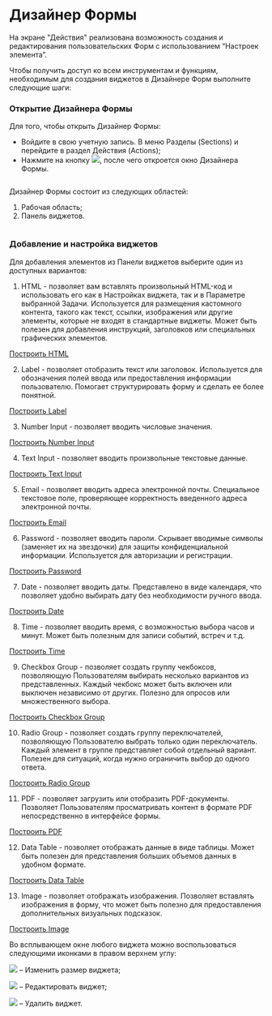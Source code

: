 # Дизайнер Формы

На экране "Действия" реализована возможность создания и редактирования пользовательских Форм с использованием “Настроек элемента”.

Чтобы получить доступ ко всем инструментам и функциям, необходимым для создания виджетов в Дизайнере Форм выполните следующие шаги:

### Открытие Дизайнера Формы

Для того, чтобы открыть Дизайнер Формы:

* Войдите в свою учетную запись. В меню Разделы (Sections) и перейдите в раздел Действия (Actions);
* Нажмите на кнопку ![](https://lh7-rt.googleusercontent.com/docsz/AD_4nXffzxgUbjTB6DLwTEgmhd8BK1IIrsyf6gpOyEPaf4qp_f8dkYRYQ3tssvrXLo5ZAaR1G1piop9Qg0u2wqjooEE9N_sk11ByOdGO_1OZ4bv8eTC5PXlcJkhPwKHpgdp_2II9WX_6Wg?key=3IS78161Ab9AMgk-y3rafprs), после чего откроется окно Дизайнера Формы.

<figure><img src="https://lh7-rt.googleusercontent.com/docsz/AD_4nXeRC73_Ml_BnDm8LPlln6rbJAIdauCLIibEQRCGiz-9FUXw6bW2CIvNHP7Yu47coyfJuLa8j27dtN4kH_kfvqqOkMAb0bAhFs0C9f4kxkC5oQ6FocoVs50kBlY8bBtBiY0UpYwT?key=3IS78161Ab9AMgk-y3rafprs" alt=""><figcaption></figcaption></figure>

Дизайнер Формы состоит из следующих областей:

1. Рабочая область;
2. Панель виджетов.

<figure><img src="https://lh7-rt.googleusercontent.com/docsz/AD_4nXdPhLx34WekHnnjSDdewylx4d7RrNJbd4okAnZtlnc0FY5KKP45V5D7fQ-6eUoF8vk1-zjq36sC-C5-IjhHJo7Mxn9VeDwM-78gYPFUnNt_VmeXGvYi76kgXtqD8EingGVVj8Cxag?key=3IS78161Ab9AMgk-y3rafprs" alt=""><figcaption></figcaption></figure>

### Добавление и настройка виджетов

Для добавления элементов из Панели виджетов выберите один из доступных вариантов:

1. HTML - позволяет вам вставлять произвольный HTML-код  и использовать его как в Настройках виджета, так и в Параметре выбранной Задачи. Используется для размещения кастомного контента, такого как текст, ссылки, изображения или другие элементы, которые не входят в стандартные виджеты. Может быть полезен для добавления инструкций, заголовков или специальных графических элементов.

[Построить HTML](html.md)

2. Label - позволяет отобразить текст или заголовок. Используется для обозначения полей ввода или предоставления информации пользователю. Помогает структурировать форму и сделать ее более понятной.

[Построить Label](label.md)

3. Number Input - позволяет вводить числовые значения.

[Построить Number Input](number-input.md)

4. Text Input - позволяет вводить произвольные текстовые данные.&#x20;

[Построить Text Input](text-input.md)

5. Email - позволяет вводить адреса электронной почты. Специальное текстовое поле, проверяющее корректность введенного адреса электронной почты.&#x20;

[Построить Email](email.md)

6. Password - позволяет вводить пароли. Скрывает вводимые символы (заменяет их на звездочки) для защиты конфиденциальной информации. Используется для авторизации и регистрации.

[Построить Password](password.md)

7. Date - позволяет вводить даты. Представлено в виде календаря, что позволяет удобно выбирать дату без необходимости ручного ввода.&#x20;

[Построить Date](date.md)

8. Time - позволяет вводить время, с возможностью выбора часов и минут. Может быть полезным для записи событий, встреч и т.д.

[Построить Time](time.md)

9. Checkbox Group - позволяет создать группу чекбоксов, позволяющую Пользователям выбирать несколько вариантов из представленных. Каждый чекбокс может быть включен или выключен независимо от других. Полезно для опросов или множественного выбора.

[Построить Checkbox Group](checkbox-group.md)

10. Radio Group - позволяет создать группу переключателей, позволяющую Пользователю выбрать только один переключатель. Каждый элемент в группе представляет собой отдельный вариант. Полезен для ситуаций, когда нужно ограничить выбор до одного ответа.

[Построить Radio Group](radio-group.md)

11. PDF - позволяет загрузить или отобразить PDF-документы. Позволяет Пользователям просматривать контент в формате PDF непосредственно в интерфейсе формы.

[Построить PDF](pdf.md)

12. Data Table - позволяет отображать данные в виде таблицы. Может быть полезен для представления больших объемов данных в удобном формате.

[Построить Data Table](data-table.md)

13. Image - позволяет отображать изображения. Позволяет вставлять изображения в форму, что может быть полезно для предоставления дополнительных визуальных подсказок.

[Построить Image](image.md)

Во всплывающем окне любого виджета можно воспользоваться следующими иконками в правом верхнем углу:

![](https://lh7-rt.googleusercontent.com/docsz/AD_4nXcCpFZ5hrM8SGUm9e_v3SO8UBibB_rRgeVUAozGzgW7qDwq6E_cdsbhcRUZCmfj7MGdivLQrPNvMucJt7enlIkIuTJR6ej0ynmQzEm_8863y9hI9y1TftpuA8RT7ocXODvsO7Z29A?key=3IS78161Ab9AMgk-y3rafprs) – Изменить размер виджета;

![](https://lh7-rt.googleusercontent.com/docsz/AD_4nXfsVLY8otWtnAX6eafLCyK06ppTz_yhX_czSzuIIDWirnn9gXEQ21HJ01P1uU0czytkfOFLRTJkjcFey3rwmwR4GCi0I2VZYsth47-u91CvIu8JvyjySNT9Q5iqeqibUH48GpKG?key=3IS78161Ab9AMgk-y3rafprs) – Редактировать виджет;

![](https://lh7-rt.googleusercontent.com/docsz/AD_4nXdYmA0Jgs-MjFKt13xeLyGxRzXlpOuk-YmAa6C08ylJHaYVHd0fylMiHKzo6zn6VTgi1VtDv7XhVZiJKwPoMIvYrRx0ncBCywB2V5OIZbhzmluLBYpaOX0ZmNEFpIszQsks6wB5?key=3IS78161Ab9AMgk-y3rafprs) – Удалить виджет.
